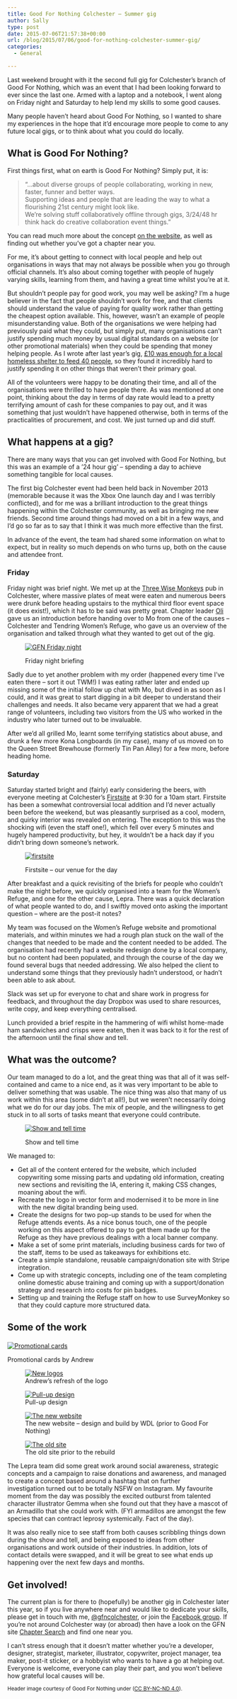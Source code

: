 ```yaml
---
title: Good For Nothing Colchester – Summer gig
author: Sally
type: post
date: 2015-07-06T21:57:38+00:00
url: /blog/2015/07/06/good-for-nothing-colchester-summer-gig/
categories:
  - General

---
```

<p class="lede">
  Last weekend brought with it the second full gig for Colchester’s branch of Good For Nothing, which was an event that I had been looking forward to ever since the last one. Armed with a laptop and a notebook, I went along on Friday night and Saturday to help lend my skills to some good causes.
</p>

<p class="lede">
  Many people haven’t heard about Good For Nothing, so I wanted to share my experiences in the hope that it’d encourage more people to come to any future local gigs, or to think about what you could do locally.
</p>

## What is Good For Nothing?

First things first, what on earth is Good For Nothing? Simply put, it is:

<div class="yellow-pane">
  <div class="testimonial c">
    <blockquote>
      <p>
        &#8220;&#8230;about diverse groups of people collaborating, working in new, faster, funner and better ways.<br /> Supporting ideas and people that are leading the way to what a flourishing 21st century might look like.<br /> We’re solving stuff collaboratively offline through gigs, 3/24/48 hr think hack do creative collaboration event things.&#8221;
      </p>
    </blockquote>
  </div>
</div>

You can read much more about the concept <a href="http://www.goodfornothing.com/" target="_blank">on the website</a>, as well as finding out whether you’ve got a chapter near you.

For me, it’s about getting to connect with local people and help out organisations in ways that may not always be possible when you go through official channels. It’s also about coming together with people of hugely varying skills, learning from them, and having a great time whilst you’re at it.

But shouldn’t people pay for good work, you may well be asking? I’m a huge believer in the fact that people shouldn’t work for free, and that clients should understand the value of paying for quality work rather than getting the cheapest option available. This, however, wasn’t an example of people misunderstanding value. Both of the organisations we were helping had previously paid what they could, but simply put, many organisations can’t justify spending much money by usual digital standards on a website (or other promotional materials) when they could be spending that money helping people. As I wrote after last year&#8217;s gig, [£10 was enough for a local homeless shelter to feed 40 people][1], so they found it incredibly hard to justify spending it on other things that weren&#8217;t their primary goal.

All of the volunteers were happy to be donating their time, and all of the organisations were thrilled to have people there. As was mentioned at one point, thinking about the day in terms of day rate would lead to a pretty terrifying amount of cash for these companies to pay out, and it was something that just wouldn&#8217;t have happened otherwise, both in terms of the practicalities of procurement, and cost. We just turned up and did stuff.

## What happens at a gig?

There are many ways that you can get involved with Good For Nothing, but this was an example of a ’24 hour gig’ &#8211; spending a day to achieve something tangible for local causes.

The first big Colchester event had been held back in November 2013 (memorable because it was the Xbox One launch day and I was terribly conflicted), and for me was a brilliant introduction to the great things happening within the Colchester community, as well as bringing me new friends. Second time around things had moved on a bit in a few ways, and I’d go so far as to say that I think it was much more effective than the first.

In advance of the event, the team had shared some information on what to expect, but in reality so much depends on who turns up, both on the cause and attendee front.

### Friday

Friday night was brief night. We met up at the <a href="http://www.threewisemonkeyscolchester.com/" target="_blank">Three Wise Monkeys</a> pub in Colchester, where massive plates of meat were eaten and numerous beers were drunk before heading upstairs to the mythical third floor event space (it does exist!), which it has to be said was pretty great. Chapter leader <a href="https://twitter.com/oli" target="_blank">Oli</a> gave us an introduction before handing over to Mo from one of the causes &#8211; Colchester and Tendring Women&#8217;s Refuge, who gave us an overview of the organisation and talked through what they wanted to get out of the gig.<figure> 

[![GFN Friday night][2]][2]<figcaption>Friday night briefing</figcaption></figure> 

Sadly due to yet another problem with my order (happened every time I&#8217;ve eaten there &#8211; sort it out TWM!) I was eating rather later and ended up missing some of the initial follow up chat with Mo, but dived in as soon as I could, and it was great to start digging in a bit deeper to understand their challenges and needs. It also became very apparent that we had a great range of volunteers, including two visitors from the US who worked in the industry who later turned out to be invaluable.

After we&#8217;d all grilled Mo, learnt some terrifying statistics about abuse, and drunk a few more Kona Longboards (in my case), many of us moved on to the Queen Street Brewhouse (formerly Tin Pan Alley) for a few more, before heading home.

### Saturday

Saturday started bright and (fairly) early considering the beers, with everyone meeting at Colchester&#8217;s <a href="http://www.firstsite.uk.net/" target="_blank">Firstsite</a> at 9:30 for a 10am start. Firstsite has been a somewhat controversial local addition and I&#8217;d never actually been before the weekend, but was pleasantly surprised as a cool, modern, and quirky interior was revealed on entering. The exception to this was the shocking wifi (even the staff one!), which fell over every 5 minutes and hugely hampered productivity, but hey, it wouldn&#8217;t be a hack day if you didn&#8217;t bring down someone&#8217;s network.<figure> 

[![firstsite][3]][3]<figcaption>Firstsite &#8211; our venue for the day</figcaption></figure> 

After breakfast and a quick revisiting of the briefs for people who couldn&#8217;t make the night before, we quickly organised into a team for the Women&#8217;s Refuge, and one for the other cause, Lepra. There was a quick declaration of what people wanted to do, and I swiftly moved onto asking the important question &#8211; where are the post-it notes?

My team was focused on the Women&#8217;s Refuge website and promotional materials, and within minutes we had a rough plan stuck on the wall of the changes that needed to be made and the content needed to be added. The organisation had recently had a website redesign done by a local company, but no content had been populated, and through the course of the day we found several bugs that needed addressing. We also helped the client to understand some things that they previously hadn&#8217;t understood, or hadn&#8217;t been able to ask about.

Slack was set up for everyone to chat and share work in progress for feedback, and throughout the day Dropbox was used to share resources, write copy, and keep everything centralised.

Lunch provided a brief respite in the hammering of wifi whilst home-made ham sandwiches and crisps were eaten, then it was back to it for the rest of the afternoon until the final show and tell.

## What was the outcome?

Our team managed to do a lot, and the great thing was that all of it was self-contained and came to a nice end, as it was very important to be able to deliver something that was usable. The nice thing was also that many of us work within this area (some didn&#8217;t at all!), but we weren&#8217;t necessarily doing what we do for our day jobs. The mix of people, and the willingness to get stuck in to all sorts of tasks meant that everyone could contribute.<figure> 

[![Show and tell time][4]][4]<figcaption>Show and tell time</figcaption></figure> 

We managed to:

  * Get all of the content entered for the website, which included copywriting some missing parts and updating old information, creating new sections and revisiting the IA, entering it, making CSS changes, moaning about the wifi.
  * Recreate the logo in vector form and modernised it to be more in line with the new digital branding being used.
  * Create the designs for two pop-up stands to be used for when the Refuge attends events. As a nice bonus touch, one of the people working on this aspect offered to pay to get them made up for the Refuge as they have previous dealings with a local banner company.
  * Make a set of some print materials, including business cards for two of the staff, items to be used as takeaways for exhibitions etc.
  * Create a simple standalone, reusable campaign/donation site with Stripe integration.
  * Come up with strategic concepts, including one of the team completing online domestic abuse training and coming up with a support/donation strategy and research into costs for pin badges.
  * Setting up and training the Refuge staff on how to use SurveyMonkey so that they could capture more structured data.

## Some of the work<figure> 

[![Promotional cards][5]][5]<figcaption>Promotional cards by Andrew</figcaption></figure> <figure> [![New logos][6]][6]<figcaption>Andrew&#8217;s refresh of the logo</figcaption></figure> <figure> [![Pull-up design][7]][7]<figcaption>Pull-up design</figcaption></figure> <figure> [![The new website][8]][8]<figcaption>The new website &#8211; design and build by WDL (prior to Good For Nothing)</figcaption></figure> <figure> [![The old site][9]][9]<figcaption>The old site prior to the rebuild</figcaption></figure> 

The Lepra team did some great work around social awareness, strategic concepts and a campaign to raise donations and awareness, and managed to create a concept based around a hashtag that on further investigation turned out to be totally NSFW on Instagram. My favourite moment from the day was possibly the excited outburst from talented character illustrator Gemma when she found out that they have a mascot of an Armadillo that she could work with. (FYI armadillos are amongst the few species that can contract leprosy systemically. Fact of the day).

It was also really nice to see staff from both causes scribbling things down during the show and tell, and being exposed to ideas from other organisations and work outside of their industries. In addition, lots of contact details were swapped, and it will be great to see what ends up happening over the next few days and months.

## Get involved!

The current plan is for there to (hopefully) be another gig in Colchester later this year, so if you live anywhere near and would like to dedicate your skills, please get in touch with me, [@gfncolchester][10], or join the [Facebook group][11]. If you&#8217;re not around Colchester way (or abroad) then have a look on the GFN site [Chapter Search][12] and find one near you.

I can&#8217;t stress enough that it doesn&#8217;t matter whether you&#8217;re a developer, designer, strategist, marketer, illustrator, copywriter, project manager, tea maker, post-it sticker, or a hobbyist who wants to have a go at helping out. Everyone is welcome, everyone can play their part, and you won&#8217;t believe how grateful local causes will be.

<small>Header image courtesy of Good For Nothing under (<a href="http://creativecommons.org/licenses/by-nc-nd/4.0/">CC BY-NC-ND 4.0</a>).</small>

 [1]: http://recordssoundthesame.com/blog/2013/11/26/good-for-nothing-colchester-november-2013/
 [2]: http://recordssoundthesame.com/wp-content/uploads/2015/07/gfn-friday.jpg
 [3]: http://recordssoundthesame.com/wp-content/uploads/2015/07/firstsite.jpg
 [4]: https://scontent-lhr3-1.xx.fbcdn.net/hphotos-xpa1/t31.0-8/11728749_1491182051173260_4909322135083533699_o.jpg
 [5]: http://recordssoundthesame.com/wp-content/uploads/2015/07/gfn-cards.jpg
 [6]: http://recordssoundthesame.com/wp-content/uploads/2015/07/gfn-logosandrew.png
 [7]: http://recordssoundthesame.com/wp-content/uploads/2015/07/gfn-pullup.jpg
 [8]: http://recordssoundthesame.com/wp-content/uploads/2015/07/rsz_screen_shot_2015-07-06_at_212951.png
 [9]: http://recordssoundthesame.com/wp-content/uploads/2015/07/rsz_screen_shot_2015-07-06_at_213059.png
 [10]: https://twitter.com/gfncolchester
 [11]: https://www.facebook.com/gfncolchester
 [12]: http://www.goodfornothing.com/good-in-your-hood